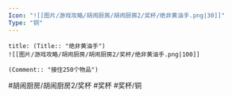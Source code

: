 ```yaml
---
Icon: "![[图片/游戏攻略/胡闹厨房/胡闹厨房2/奖杯/绝非黄油手.png|30]]"
Type: "铜"
---
```

```ad-common-bronze-trophy
title: (Title:: "绝非黄油手")
![[图片/游戏攻略/胡闹厨房/胡闹厨房2/奖杯/绝非黄油手.png|100]]

(Comment:: "接住250个物品")
```

#胡闹厨房/胡闹厨房2/奖杯 #奖杯 #奖杯/铜
